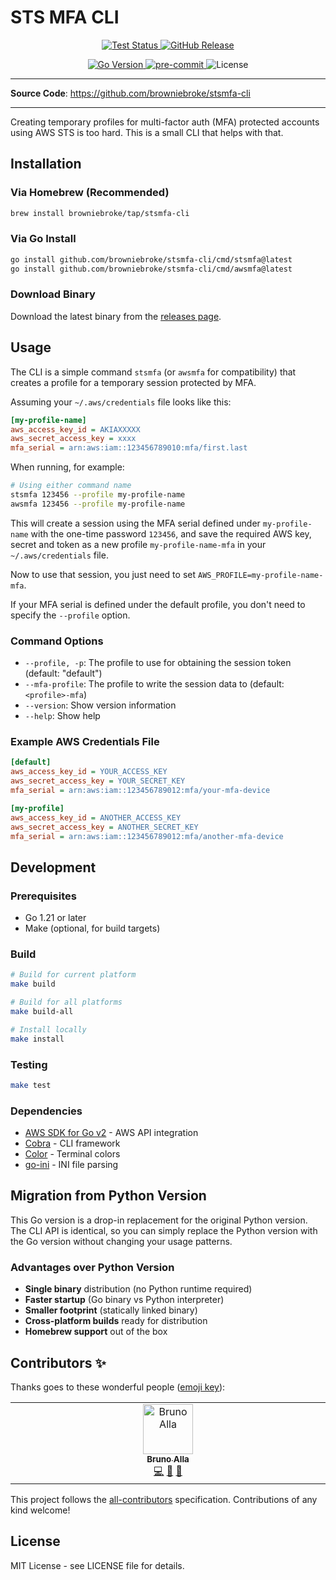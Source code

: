 # STS MFA CLI

<p align="center">
  <a href="https://github.com/browniebroke/stsmfa-cli/actions/workflows/test.yml?query=branch%3Amain">
    <img src="https://img.shields.io/github/actions/workflow/status/browniebroke/stsmfa-cli/test.yml?branch=main&label=Tests&logo=github&style=flat-square" alt="Test Status" >
  </a>
  <a href="https://github.com/browniebroke/stsmfa-cli/releases">
    <img src="https://img.shields.io/github/v/release/browniebroke/stsmfa-cli?logo=github&style=flat-square" alt="GitHub Release">
  </a>
</p>
<p align="center">
  <a href="https://golang.org/">
    <img src="https://img.shields.io/badge/Go-1.21+-00ADD8?style=flat-square&logo=go" alt="Go Version">
  </a>
  <a href="https://github.com/pre-commit/pre-commit">
    <img src="https://img.shields.io/badge/pre--commit-enabled-brightgreen?logo=pre-commit&logoColor=white&style=flat-square" alt="pre-commit">
  </a>
  <img src="https://img.shields.io/github/license/browniebroke/stsmfa-cli?style=flat-square" alt="License">
</p>

---

**Source Code**: <a href="https://github.com/browniebroke/stsmfa-cli" target="_blank">https://github.com/browniebroke/stsmfa-cli </a>

---

Creating temporary profiles for multi-factor auth (MFA) protected accounts using AWS STS is too hard. This is a small CLI that helps with that.

## Installation

### Via Homebrew (Recommended)

```bash
brew install browniebroke/tap/stsmfa-cli
```

### Via Go Install

```bash
go install github.com/browniebroke/stsmfa-cli/cmd/stsmfa@latest
go install github.com/browniebroke/stsmfa-cli/cmd/awsmfa@latest
```

### Download Binary

Download the latest binary from the [releases page](https://github.com/browniebroke/stsmfa-cli/releases).

## Usage

The CLI is a simple command `stsmfa` (or `awsmfa` for compatibility) that creates a profile for a temporary session protected by MFA.

Assuming your `~/.aws/credentials` file looks like this:

```ini
[my-profile-name]
aws_access_key_id = AKIAXXXXX
aws_secret_access_key = xxxx
mfa_serial = arn:aws:iam::123456789010:mfa/first.last
```

When running, for example:

```bash
# Using either command name
stsmfa 123456 --profile my-profile-name
awsmfa 123456 --profile my-profile-name
```

This will create a session using the MFA serial defined under `my-profile-name` with the one-time password `123456`, and save the required AWS key, secret and token as a new profile `my-profile-name-mfa` in your `~/.aws/credentials` file.

Now to use that session, you just need to set `AWS_PROFILE=my-profile-name-mfa`.

If your MFA serial is defined under the default profile, you don't need to specify the `--profile` option.

### Command Options

- `--profile, -p`: The profile to use for obtaining the session token (default: "default")
- `--mfa-profile`: The profile to write the session data to (default: `<profile>-mfa`)
- `--version`: Show version information
- `--help`: Show help

### Example AWS Credentials File

```ini
[default]
aws_access_key_id = YOUR_ACCESS_KEY
aws_secret_access_key = YOUR_SECRET_KEY
mfa_serial = arn:aws:iam::123456789012:mfa/your-mfa-device

[my-profile]
aws_access_key_id = ANOTHER_ACCESS_KEY
aws_secret_access_key = ANOTHER_SECRET_KEY
mfa_serial = arn:aws:iam::123456789012:mfa/another-mfa-device
```

## Development

### Prerequisites

- Go 1.21 or later
- Make (optional, for build targets)

### Build

```bash
# Build for current platform
make build

# Build for all platforms
make build-all

# Install locally
make install
```

### Testing

```bash
make test
```

### Dependencies

- [AWS SDK for Go v2](https://github.com/aws/aws-sdk-go-v2) - AWS API integration
- [Cobra](https://github.com/spf13/cobra) - CLI framework
- [Color](https://github.com/fatih/color) - Terminal colors
- [go-ini](https://github.com/go-ini/ini) - INI file parsing

## Migration from Python Version

This Go version is a drop-in replacement for the original Python version. The CLI API is identical, so you can simply replace the Python version with the Go version without changing your usage patterns.

### Advantages over Python Version

- **Single binary** distribution (no Python runtime required)
- **Faster startup** (Go binary vs Python interpreter)
- **Smaller footprint** (statically linked binary)
- **Cross-platform builds** ready for distribution
- **Homebrew support** out of the box

## Contributors ✨

Thanks goes to these wonderful people ([emoji key](https://allcontributors.org/docs/en/emoji-key)):

<!-- prettier-ignore-start -->
<!-- ALL-CONTRIBUTORS-LIST:START - Do not remove or modify this section -->
<!-- prettier-ignore-start -->
<!-- markdownlint-disable -->
<table>
  <tbody>
    <tr>
      <td align="center" valign="top" width="14.28%"><a href="https://browniebroke.com/"><img src="https://avatars.githubusercontent.com/u/861044?v=4?s=80" width="80px;" alt="Bruno Alla"/><br /><sub><b>Bruno Alla</b></sub></a><br /><a href="https://github.com/browniebroke/stsmfa-cli/commits?author=browniebroke" title="Code">💻</a> <a href="#ideas-browniebroke" title="Ideas, Planning, & Feedback">🤔</a> <a href="https://github.com/browniebroke/stsmfa-cli/commits?author=browniebroke" title="Documentation">📖</a></td>
    </tr>
  </tbody>
</table>

<!-- markdownlint-restore -->
<!-- prettier-ignore-end -->

<!-- ALL-CONTRIBUTORS-LIST:END -->
<!-- prettier-ignore-end -->

This project follows the [all-contributors](https://github.com/all-contributors/all-contributors) specification. Contributions of any kind welcome!

## License

MIT License - see LICENSE file for details.

